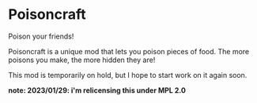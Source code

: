Poisoncraft
===========
Poison your friends!

Poisoncraft is a unique mod that lets you poison pieces of food. The more poisons you make, the more hidden they are!

This mod is temporarily on hold, but I hope to start work on it again soon.

**note: 2023/01/29: i'm relicensing this under MPL 2.0**